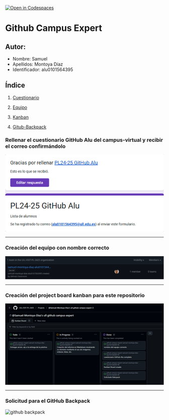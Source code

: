 [![Open in Codespaces](https://classroom.github.com/assets/launch-codespace-2972f46106e565e64193e422d61a12cf1da4916b45550586e14ef0a7c637dd04.svg)](https://classroom.github.com/open-in-codespaces?assignment_repo_id=17907297)
# Github Campus Expert 

## Autor:
- Nombre: Samuel 
- Apellidos: Montoya Díaz 
- Identificador: alu0101564395

## Índice
1. [Cuestionario](#Rellenar-el-cuestionario-GitHub-Alu-del-campus-virtual-y-recibir-el-correo-confirmándolo)

2. [Equipo](#Creación-del-equipo-con-nombre-correcto)

3. [Kanban](#Creación-del-project-board-kanban-para-este-repositorio)

4. [Gitub-Backpack](#Solicitud-para-el-GitHub-Backpack)









### Rellenar el cuestionario GitHub Alu del campus-virtual y recibir el correo confirmándolo

![correo de confirmacion del cuestionario](docs/Correo.png)
___
### Creación del equipo con nombre correcto

![equipo](docs/Equipo.png)
___
### Creación del project board kanban para este repositorio

![project board kanban](docs/Kanban_Board.png)
___
### Solicitud para el GitHub Backpack

![github backpack](docs/backpack.png)
